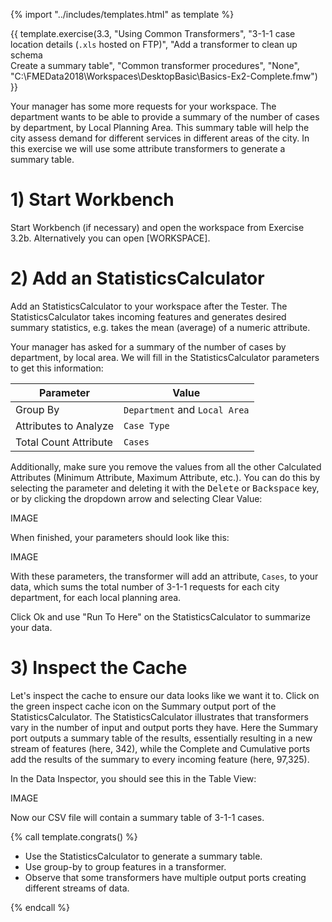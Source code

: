 <!-- With common transformers: Attributes, Calculations, Filtering, Joining, Spatial -->

{% import "../includes/templates.html" as template %}

{{ template.exercise(3.3,
               "Using Common Transformers",
               "3-1-1 case location details (<code>.xls</code> hosted on FTP)",
               "Add a transformer to clean up schema<br>Create a summary table",
               "Common transformer procedures",
               "None",
               "C:\\FMEData2018\\Workspaces\\DesktopBasic\\Basics-Ex2-Complete.fmw")
}}

Your manager has some more requests for your workspace. The department wants to be able to provide a summary of the number of cases by department, by Local Planning Area. This summary table will help the city assess demand for different services in different areas of the city. In this exercise we will use some attribute transformers to generate a summary table.

# 1) Start Workbench

Start Workbench (if necessary) and open the workspace from Exercise 3.2b. Alternatively you can open [WORKSPACE].

# 2) Add an StatisticsCalculator

Add an StatisticsCalculator to your workspace after the Tester. The StatisticsCalculator takes incoming features and generates desired summary statistics, e.g. takes the mean (average) of a numeric attribute.

Your manager has asked for a summary of the number of cases by department, by local area. We will fill in the StatisticsCalculator parameters to get this information:

|Parameter|Value|
|-|-|
|Group By|`Department` and `Local Area`|
|Attributes to Analyze|`Case Type`|
|Total Count Attribute|`Cases`|

Additionally, make sure you remove the values from all the other Calculated Attributes (Minimum Attribute, Maximum Attribute, etc.). You can do this by selecting the parameter and deleting it with the <kbd>Delete</kbd> or <kbd>Backspace</kbd> key, or by clicking the dropdown arrow and selecting Clear Value:

IMAGE

When finished, your parameters should look like this:

IMAGE

With these parameters, the transformer will add an attribute, `Cases`, to your data, which sums the total number of 3-1-1 requests for each city department, for each local planning area.

<!-- explain group-by -->

Click Ok and use "Run To Here" on the StatisticsCalculator to summarize your data.

# 3) Inspect the Cache

Let's inspect the cache to ensure our data looks like we want it to. Click on the green inspect cache icon on the Summary output port of the StatisticsCalculator. The StatisticsCalculator illustrates that transformers vary in the number of input and output ports they have. Here the Summary port outputs a summary table of the results, essentially resulting in a new stream of features (here, 342), while the Complete and Cumulative ports add the results of the summary to every incoming feature (here, 97,325).

In the Data Inspector, you should see this in the Table View:

IMAGE

Now our CSV file will contain a summary table of 3-1-1 cases.

{% call template.congrats() %}

<ul>
  <li>Use the StatisticsCalculator to generate a summary table.</li>
  <li>Use group-by to group features in a transformer.</li>
  <li>Observe that some transformers have multiple output ports creating different streams of data.</li>
</ul>

{% endcall %}
